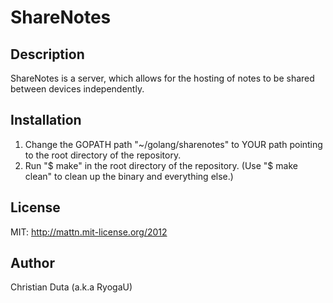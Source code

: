 ShareNotes
==========

Description
-----------

ShareNotes is a server, which allows for the hosting of notes to be shared between devices independently.

Installation
------------

1. Change the GOPATH path "~/golang/sharenotes" to YOUR path pointing to the root directory of the repository.
2. Run "$ make" in the root directory of the repository. (Use "$ make clean" to clean up the binary and everything else.)

License
-------

MIT: http://mattn.mit-license.org/2012

Author
------

Christian Duta (a.k.a RyogaU)
